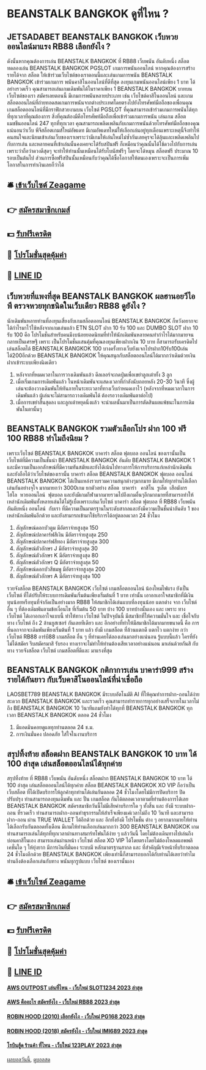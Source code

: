 # BEANSTALK BANGKOK ดูที่ไหน ?
## JETSADABET BEANSTALK BANGKOK เว็บหวยออนไลน์มาแรง RB88 เลือกยังไง ?
ดังนั้นหากคุณต้องการเล่น BEANSTALK BANGKOK ที่ RB88 เว็บพนัน อันดับหนึ่ง สล็อตทดลองเล่น BEANSTALK BANGKOK PGSLOT เกมการพนันออนไลน์ หากคุณต้องการสร้างรายได้จาก สล็อต ให้เข้าร่วมเว็บไซต์ของเราตอนนี้และเล่นเกมการพนัน BEANSTALK BANGKOK เข้าร่วมเกมการ พนันคาสิโนออนไลน์ที่ดีที่สุด ลงทุนเกมพนันออนไลน์เพียง 1 บาท ได้อย่างรวดเร็ว คุณสามารถเล่นเกมเดิมพันได้ในราคาเพียง 1 BEANSTALK BANGKOK บาทบนเว็บไซต์ของเรา สมัครเลยตอนนี้ มีเกมการพนันหลายประเภท เช่น เว็บไซต์คาสิโนออนไลน์ และเกมสล็อตออนไลน์ที่ถ่ายทอดสดเกมการพนันจากต่างประเทศโดยตรงไปยังโทรศัพท์มือถือของเพื่อนคุณ เกมสล็อตออนไลน์ที่มีกราฟิกสวยงามบน เว็บไซต์ PGSLOT ที่คุณสามารถเข้าร่วมเกมการพนันได้ทุกที่ทุกเวลาที่คุณต้องการ สิ่งที่คุณต้องมีคือโทรศัพท์มือถือเพื่อเข้าร่วมเกมการพนัน เล่นเกม สล็อตแมชชีนออนไลน์ 247 ทุกที่ทุกเวลา คุณสามารถเพลิดเพลินกับเกมการพนันด้วยโทรศัพท์มือถือของคุณ
แน่นอนว่าเว็บ พีจีสล็อตเกมส์ใหม่อัพเดท มีเกมอัพเดทใหม่ให้เลือกเล่นอยู่ทุกเดือนเพราะเหตุนี้จึงทำให้คนสนใจและนิยมเข้าเล่นเว็บของเราเพราะว่ามีเกมให้เล่นใหม่ไม่ซ้ำกันเลยคุรจะได้ลุ้นและเพลิดเพลินไปกับการเล่น และหลายคนที่เข้าเล่นนั้นคงเคยจะได้รับสปินฟรี ก็เหมือนว่าคุณนั้นได้ใช้ดวงไปกับการเล่นเพราะว่าถือว่าดวงดีสุดๆ จะทำให้ท่านนั้นเหมือนได้รับโบนัสฟรีๆ โดยจะได้หมุน สล็อตฟรี ประมาณ 10 รอบเป็นต้นไป ส่วนการซื้อฟรีสปินนั้นเหมือนกับว่าคุณได้ซื้อโอกาสให้ตนเองเพราะจะเป็นการเพิ่มโอกาสในการทำเงินเลยก็ว่าได้

## 🛎 [เข้าเว็บไซต์ Zeagame](https://bit.ly/3SdLNi2)
## 👉 [สมัครสมาชิกเกมส์](https://bit.ly/3SdLNi2)
## 💵 [รับฟรีเครดิต](https://bit.ly/3dyRKHj)
## 👑 [โปรโมชั่นสุดคุ้มค่า](https://bit.ly/3dyRKHj)
## 📱 [LINE ID](https://bit.ly/3dyRKHj)

## เว็บหวยที่แพงที่สุด BEANSTALK BANGKOK ผลฮานอยวีไอพี ตรวจหวยทุกชนิดในเว็บเดียว RB88 ดูยังไง ?
นักเดิมพันหลายท่านที่ลงทุนเสี่ยงกับเกมสล็อตออนไลน์ BEANSTALK BANGKOK ก็หวังอยากจะได้กำไรมาไว้ใช้หลังจากเกมเล่นแล้ว ETN SLOT ฝาก 10 รับ 100 และ DUMBO SLOT ฝาก 10 รับ 100 คือ โปรโมชั่นสำหรับคนมีงบน้อยยอดนิยมที่ทำให้นักเดิมพันหลายคนทำกำไรได้มากมายจนกลายเป็นเศรษฐี เพราะ เป็นโปรโมชั่นแสนคุ้มที่คุณลงทุนเพียงฝากเงิน 10 บาท ก็สามารถรับเครดิตไปเล่นสล็อตได้ BEANSTALK BANGKOK 100 บางครั้งทางเว็บยังแจกโปรฝาก10รับ100เล่นได้200อีกด้วย BEANSTALK BANGKOK ให้คุณสนุกกับสล็อตออนไลน์ได้มากกว่าเดิมด้วยเงินฝากเข้าระบบเพียงนิดเดียว
1. หลังจากที่หมดเวลาในการวางเดิมพันแล้ว ดีลเลอร์จะกดปุ่มเพื่อเขย่าลูกเต๋าทั้ง 3 ลูก
2. เมื่อเริ่มเกมการเดิมพันแล้ว ในหน้าเดิมพันจะแสดงเวลาที่กำลังนับถอยหลัง 20-30 วินาที ซึ่งผู้เล่นจะต้องวางเดิมพันให้ทันภายในระยะเวลาที่ทางเว็บกำหนดเอาไว้ (หลังจากที่หมดเวลาในการเดิมพันแล้ว ผู้เล่นจะไม่สามารถวางเดิมพันได้ ต้องรอวางเดิมพันตาต่อไป)
3. เมื่อการเขย่าสิ้นสุดลง และลูกเต๋าหยุดนิ่งแล้ว จะนำผลนั้นมาเป็นการตัดสินผลแพ้ชนะในการเดิมพันในตานั้นๆ

## BEANSTALK BANGKOK รวมตัวเลือกโปร ฝาก 100 ฟรี 100 RB88 ทำไมถึงนิยม ?
เพราะเว็บไซต์ BEANSTALK BANGKOK บาคาร่า สล็อต ฟุตบอล ออนไลน์ ของเรานั้นเป็นเว็บไซต์ที่มีความเป็นชั้นนำ BEANSTALK BANGKOK อันดับ BEANSTALK BANGKOK 1 และมีความเป็นเอกลักษณ์ที่มีความทันสมัยและยังได้เน้นไปทางการให้การบริการแก่เหล่านักเดิมพัน และยังถือได้ว่าเว็บไซต์ของเรานั้น บาคาร่า สล็อต BEANSTALK BANGKOK ฟุตบอล ออนไลน์ BEANSTALK BANGKOK ได้เป็นแหล่งรวบรวมความสนุกต่างๆมากมาย มีเกมให้ทุกท่านได้เลือกเล่นกันอย่างจุใจ มากมายกว่า 3000เกม ยกตัวอย่าง สล็อต  บาคาร่า   คาสิโน  รูเล็ต  เสือมังกร  ไฮโล  หวยออนไลน์  ฟุตบอล และยังมีเกมกีฬามากมายรวมไปถึงเกมอื่นๆอีกมากมายที่สามารถทำให้เหล่านักเดิมพันทั้งหลายเล่นได้ไม่รู้เบื่อเพราะเล่นเว็บไซต์ บาคาร่า สล็อต ฟุตบอล ที่ RB88 เว็บพนัน อันดับหนึ่ง ออนไลน์  กับเรา ที่มีความเป็นมาตรฐานในระดับสากลและยังมีความเป็นชั้นนำอันดับ 1 ของเหล่านักเดิมพันอีกด้วย และยังสามารถเข้ามาใช้บริการได้อยู่ตลอดเวลา 24 ชั่วโมง
1. สัญลักษณ์ดอกบัวตูม มีอัตราจ่ายสูงสุด 150
2. สัญลักษณ์ปลาคาร์ฟสีเงิน มีอัตราจ่ายสูงสุด 250
3. สัญลักษณ์ปลาคาร์ฟสีทอง มีอัตราจ่ายสูงสุด 300
4. สัญลักษณ์ตัวอักษร J มีอัตราจ่ายสูงสุด 30
5. สัญลักษณ์ตัวอักษร K มีอัตราจ่ายสูงสุด 80
6. สัญลักษณ์ตัวอักษร Q มีอัตราจ่ายสูงสุด 50
7. สัญลักษณ์ดอกบัวสีชมพู มีอัตราจ่ายสูงสุด 200
8. สัญลักษณ์ตัวอักษร A มีอัตราจ่ายสูงสุด 100

รวยจังสล็อต BEANSTALK BANGKOK เว็บไซต์ เกมสล็อตออนไลน์ น้องใหมไฟแรง ยังเป็น เว็บไซต์ ที่ได้ปรับให้ระบบการเดิมพันเริ่มต้นเพียงเริ่มต้นที่ 1 บาท เท่านั้น เอาอกเอาใจสมาชิกที่มีเงินทุนน้อยหรือทุนที่จำกัดเป็นอย่างมาก RB88 ให้สมาชิกได้เล่นแบบที่ลงทุนน้อย แตกต่าง จาก เว็บไซต์ อื่น ๆ ที่ต้องเดิมพันตามข้อเงื่อนไข ที่เริ่มต้น 50 บาท บ้าง 100 บาทบ้างนั้นเอง และ เพราะ ทาง เว็บไซต์ ได้เอาอกเอาใจแบบนี้ ทำให้ทาง เว็บไซต์ ในปัจจุบันนี้ มีสมาชิกที่ให้ความมั่นใจ และ เชื่อใจกับทาง เว็บไซต์ ถึง 2 ล้านยูสเซอร์ กันเลยทีเดียว และ อีกอย่างที่ทำให้มีสมาชิกได้มากมายขนาดนี้ คือ การที่นอกจากจะเดิมพันเพียงเริ่มต้นที่ 1 บาท แล้ว ยังมี เกมสล็อต ที่ล้วนแตกดี แตกไว แตกง่าย กว่า เว็บไซต์ RB88 อาร์บี88 เกมสล็อต อื่น ๆ ที่ท่านเคยได้ลองเล่นมาอย่างแน่นอน รู้แบบนี้แล้ว ใครที่ยังไม่ได้สมัคร รีบสมัครมาสิ รับรอง ทางเราจะไม่ทำให้ท่านต้องเสียเวลาอย่างแน่นอน มาเล่นด้วยกันสิ กับ ทาง รวยจังสล็อต เว็บไซต์ เกมสล็อตที่ดีและ มาแรงที่สุด

## BEANSTALK BANGKOK กติกาการเล่น บาคาร่า999 สร้างรายได้กันยาว กับเว็บคาสิโนออนไลน์ที่น่าเชื่อถือ
LAOSBET789 BEANSTALK BANGKOK มีระบบอัตโนมัติ AI ที่ให้คุณทำการฝาก-ถอนได้ง่าย สะดวก BEANSTALK BANGKOK และรวดเร็ว คุณสามารถทำรายการทุกอย่างเสร็จภายในเวลาไม่ถึง BEANSTALK BANGKOK 10 วินาทีแถมยังทำได้ทุกที่ BEANSTALK BANGKOK ทุกเวลา BEANSTALK BANGKOK ตลอด 24 ชั่วโมง
1. มีแอดมินคอยดูแลทุกท่านตลอด 24 ช.ม.
2. การเงินมั่นคง ปลอดภัย ใส่ใจในงานบริการ

## สรุปทิ้งท้าย สล็อตฝาก BEANSTALK BANGKOK 10 บาท ได้ 100 ล่าสุด เล่นสล็อตออนไลน์ได้ทุกค่าย
สรุปทิ้งท้าย ที่ RB88 เว็บพนัน อันดับหนึ่ง สล็อตฝาก BEANSTALK BANGKOK 10 บาท ได้ 100 ล่าสุด เล่นสล็อตออนไลน์ได้ทุกค่าย สล็อต BEANSTALK BANGKOK XO VIP ถือว่าเป็น เว็บสล็อต ที่ได้เปิดบริการให้ลูกค้าทุกท่านได้เล่นกันตลอด 24 ชั่วโมงโดยไม่มีการปิดบริการ ปิดปรับปรุง ท่านสามารถลงทุนเดิมพัน และ ปั่น เกมสล็อต กันได้ตลอดเวลาตามที่ท่านต้องการได้เลย BEANSTALK BANGKOK สมัครสมาชิกวันนี้ไม่มีเสียค่าบริการใด ๆ ทั้งสิ้น และ ยังมี ระบบฝาก-ถอน ที่รวดเร็ว ท่านสามารถฝาก-ถอนทำธุรกรรมให้สำเร็จเพียงแค่เวลาไม่ถึง 10 วินาที และสามารถฝาก-ถอน ผ่าน TRUE WALLET ได้อีกด้วย และ อีกทั้งยังมี โปรโมชั่น ต่าง ๆ อยากมากมายให้ท่านได้เลือกรับกันตลอดทั้งเดือน มีเกมให้ท่านเลือกเล่นมากกว่า 300 BEANSTALK BANGKOK เกม ท่านสามารถเล่นได้ทุกที่ทุกเวลาผ่านทางสมาร์ทโฟนได้ง่าย ๆ แล้ววันนี้ โดยไม่ต้องเดินทางไปเล่นถึงบ่อนคาสิโนเอง สามารถเล่นผ่านหน้า เว็บไซต์ สล็อต XO VIP ได้โดยตรงโดยไม่ต้องโหลดแอพพลิเคชั่นใด ๆ ให้ยุ่งยาก มีการเงินที่มั่นคง ระบบมี หลักมาตรฐานสากล และ ที่สำคัญมีเจ้าหน้าที่บริกาตลอด 24 ชั่วโมงอีกด้วย BEANSTALK BANGKOK เพียงเท่านี้ก็สามารถบอกได้กับท่านได้เลยว่าทำไมท่านถึงต้องเลือกเล่นกับทาง พนันทุกรูปแบบ เว็บไซต์ ของเรานั้นเอง

## 🛎 [เข้าเว็บไซต์ Zeagame](https://bit.ly/3SdLNi2)
## 👉 [สมัครสมาชิกเกมส์](https://bit.ly/3SdLNi2)
## 💵 [รับฟรีเครดิต](https://bit.ly/3dyRKHj)
## 👑 [โปรโมชั่นสุดคุ้มค่า](https://bit.ly/3dyRKHj)
## 📱 [LINE ID](https://bit.ly/3dyRKHj)

#### [AWS OUTPOST เล่นที่ไหน - เว็บใหม่ SLOT1234 2023 ล่าสุด](https://atom.io/themes/aws%20outpost%20เล่นที่ไหน%20-%20เว็บใหม่%20slot1234%202023%20ล่าสุด)
#### [AWS คืออะไร สมัครยังไง - เว็บใหม่ RB88 2023 ล่าสุด](https://atom.io/themes/aws%20คืออะไร%20สมัครยังไง%20-%20เว็บใหม่%20rb88%202023%20ล่าสุด)
#### [ROBIN HOOD (2010) เลือกยังไง - เว็บใหม่ PG168 2023 ล่าสุด](https://atom.io/themes/robin%20hood%20(2010)%20เลือกยังไง%20-%20เว็บใหม่%20pg168%202023%20ล่าสุด)
#### [ROBIN HOOD (2018) สมัครยังไง - เว็บใหม่ IMI689 2023 ล่าสุด](https://atom.io/themes/robin%20hood%20(2018)%20สมัครยังไง%20-%20เว็บใหม่%20imi689%202023%20ล่าสุด)
#### [โรบินฮู้ด ร้านค้า ที่ไหน - เว็บใหม่ 123PLAY 2023 ล่าสุด](https://atom.io/themes/โรบินฮู้ด%20ร้านค้า%20ที่ไหน%20-%20เว็บใหม่%20123play%202023%20ล่าสุด)

[ผลบอลวันนี้](https://siamsport.tv "ผลบอลวันนี้"), [ดูบอลสด](https://siamsport.tv/ดูบอลสด "ดูบอลสด")
